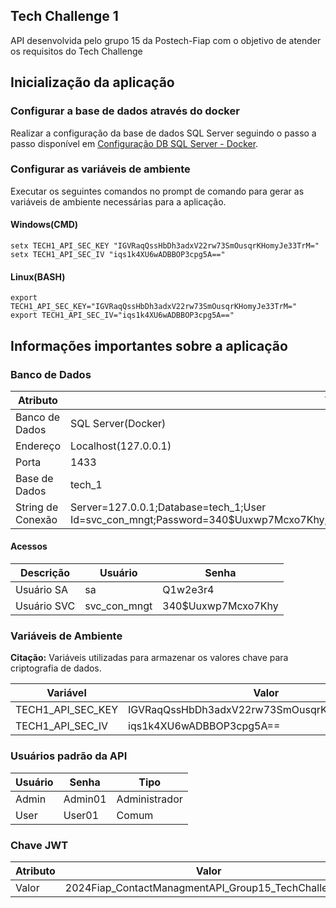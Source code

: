## Tech Challenge 1

API desenvolvida pelo grupo 15 da Postech-Fiap com o objetivo de atender os requisitos do Tech Challenge

## Inicialização da aplicação

### Configurar a base de dados através do docker

Realizar a configuração da base de dados SQL Server seguindo o passo a passo disponível em [Configuração DB SQL Server - Docker](./docker/sql-server/README.md).

### Configurar as variáveis de ambiente

Executar os seguintes comandos no prompt de comando para gerar as variáveis de ambiente necessárias para a aplicação.

#### Windows(CMD)

```
setx TECH1_API_SEC_KEY "IGVRaqQssHbDh3adxV22rw73SmOusqrKHomyJe33TrM="
setx TECH1_API_SEC_IV "iqs1k4XU6wADBBOP3cpg5A=="
```

#### Linux(BASH)

```
export TECH1_API_SEC_KEY="IGVRaqQssHbDh3adxV22rw73SmOusqrKHomyJe33TrM="
export TECH1_API_SEC_IV="iqs1k4XU6wADBBOP3cpg5A=="
```

## Informações importantes sobre a aplicação

### Banco de Dados

| Atributo | Valor |
|---|---|
| Banco de Dados | SQL Server(Docker) |
| Endereço | Localhost(127.0.0.1) |
| Porta | 1433 |
| Base de Dados | tech_1 |
| String de Conexão | Server=127.0.0.1;Database=tech_1;User Id=svc_con_mngt;Password=340$Uuxwp7Mcxo7Khy;TrustServerCertificate=True;MultipleActiveResultSets=true |

#### Acessos
| Descrição | Usuário | Senha |
|---|---|---|
| Usuário SA | sa | Q1w2e3r4 |
| Usuário SVC | svc_con_mngt | 340$Uuxwp7Mcxo7Khy |

### Variáveis de Ambiente

**Citação:** Variáveis utilizadas para armazenar os valores chave para criptografia de dados.

| Variável | Valor |
|---|---|
| TECH1_API_SEC_KEY | IGVRaqQssHbDh3adxV22rw73SmOusqrKHomyJe33TrM= |
| TECH1_API_SEC_IV | iqs1k4XU6wADBBOP3cpg5A== |

### Usuários padrão da API

| Usuário | Senha | Tipo |
|---|---|---|
| Admin | Admin01 | Administrador |
| User | User01 | Comum |

### Chave JWT

| Atributo | Valor |
|---|---|
| Valor | 2024Fiap_ContactManagmentAPI_Group15_TechChallenge1 | 
